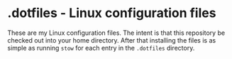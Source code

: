 # .dotfiles - Linux configuration files #

These are my Linux configuration files.  The intent is that this
repository be checked out into your home directory.  After that
installing the files is as simple as running `stow` for each entry in
the `.dotfiles` directory.

